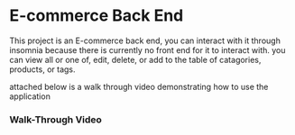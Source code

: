 # E-commerce Back End

This project is an E-commerce back end, you can interact with it through insomnia because there is currently no front end for it to interact with.
you can view all or one of, edit, delete, or add to the table of catagories, products, or tags.

attached below is a walk through video demonstrating how to use the application

### Walk-Through Video
